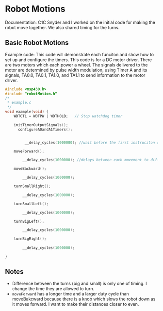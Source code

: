 # Robot Motions
Documentation: C1C Snyder and I worked on the initial code for making the robot move together. We also shared timing 
for the turns. 

## Basic Robot Motions
Example code: This code will demonstrate each funciton and show how to set up and configure the timers.
This code is for a DC motor driver. There are two motors which each power a wheel. The signals delivered to the
motor are determined by pulse width modulation, using Timer A and its signals, TA0.0, TA0.1, TA1.0, and TA1.1 
to send information to the motor driver.
```c
#include <msp430.h> 
#include "robotMotion.h"
/*
 * example.c
 */
void example(void) {
    WDTCTL = WDTPW | WDTHOLD;	// Stop watchdog timer

    initTimerOutputSignals();
	  configureA0andA1Timers();


	 	 __delay_cycles(1000000); //wait before the first instruciton so i have time to get away from the robot before it starts moving

	moveForward();

		__delay_cycles(1000000); //delays between each movement to differentiate which movement is which

	moveBackward();

		__delay_cycles(1000000);

	turnSmallRight();

		__delay_cycles(1000000);

	turnSmallLeft();

		__delay_cycles(1000000);

	turnBigLeft();

		__delay_cycles(1000000);

	turnBigRight();
	
		__delay_cycles(1000000);

}
```

## Notes

- Difference between the turns (big and small) is only one of timing. I change the time they are allowed to turn.
- `moveForward` has a longer time and a larger duty cycle than moveBakcward because there is a knob which slows the robot 
down as it moves forward. I want to make their distances closer to even. 
